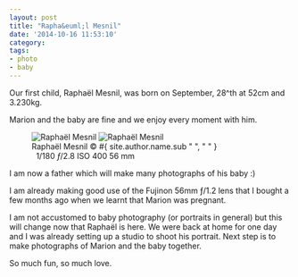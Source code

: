 ```yaml
---
layout: post
title: "Rapha&euml;l Mesnil"
date: '2014-10-16 11:53:10'
category: 
tags:
- photo
- baby
---
```


Our first child, Rapha&euml;l Mesnil, was born on September, 28^th at 52cm and 3.230kg.

Marion and the baby are fine and we enjoy every moment with him.

<figure>
<picture>
  <!--[if IE 9]><video style="display: none;"><![endif]-->
  <source srcset="#{ site.img_base_url }images/2014-10-08-JFM07250-900w.jpg, #{ site.img_base_url }images/2014-10-08-JFM07250-1800w.jpg 2x" media="(min-width: 768px)">
  <source srcset="#{ site.img_base_url }images/2014-10-08-JFM07250-480w.jpg, #{ site.img_base_url }images/2014-10-08-JFM07250-960w.jpg 2x"> 
  <!--[if IE 9]></video><![endif]--> 
  <img srcset="#{ site.img_base_url }images/2014-10-08-JFM07250-480w.jpg, #{ site.img_base_url }images/2014-10-08-JFM07250-960w.jpg 2x" alt="Rapha&euml;l Mesnil">
</picture>
<noscript>
  <img src="#{ site.img_base_url }images/2014-10-08-JFM07250-480w.jpg" alt="Rapha&euml;l Mesnil">
</noscript>
<figcaption>Rapha&euml;l Mesnil
  <span class="copyright">&copy;&nbsp;#{ site.author.name.sub " ", "&nbsp;" }</span>
</figcaption>
<div class="metadata">
  <i class="fa fa-camera"></i>&nbsp;
  <span class="speed">1/180</span>
  <span class="aperture"><i>&#402;</i>/2.8</span>
  <span class="iso">ISO&nbsp;400</span>
  <span class="focal-length">56&nbsp;mm</span>
</div>
</figure>

I am now a father which will make many photographs of his baby :)

I am already making good use of the Fujinon 56mm &#402;/1.2 lens that I bought a few months ago when we learnt that Marion was pregnant.

I am not accustomed to baby photography (or portraits in general) but this will change now that Rapha&euml;l is here.
We were back at home for one day and I was already setting up a studio to shoot his portrait.
Next step is to make photographs of Marion and the baby together.

So much fun, so much love.



